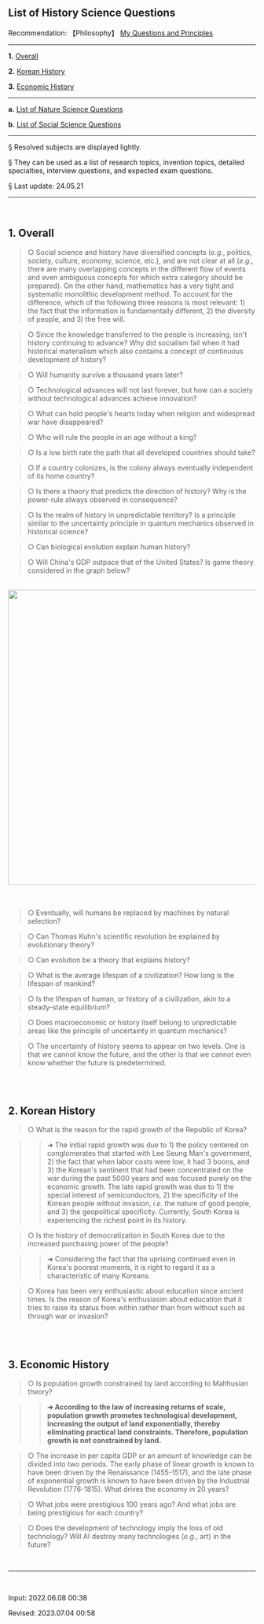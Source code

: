 ## **List of History Science Questions**

Recommendation: 【Philosophy】 [My Questions and Principles](https://jb243.github.io/pages/482)

---

**1.** [Overall](#1-overall)

**2.** [Korean History](#2-korean-history)

**3.** [Economic History](#3-economic-history)

---

**a.** [List of Nature Science Questions](https://jb243.github.io/pages/242)

**b.** [List of Social Science Questions](https://jb243.github.io/pages/307) 

---

§ Resolved subjects are displayed lightly.

§ They can be used as a list of research topics, invention topics, detailed specialties, interview questions, and expected exam questions.

§ Last update: 24.05.21

---

<br>

## **1. Overall**

> ○ Social science and history have diversified concepts (_e.g._, politics, society, culture, economy, science, etc.), and are not clear at all (_e.g._, there are many overlapping concepts in the different flow of events and even ambiguous concepts for which extra category should be prepared). On the other hand, mathematics has a very tight and systematic monolithic development method. To account for the difference, which of the following three reasons is most relevant: 1) the fact that the information is fundamentally different, 2) the diversity of people, and 3) the free will.

> ○ Since the knowledge transferred to the people is increasing, isn't history continuing to advance? Why did socialism fail when it had historical materialism which also contains a concept of continuous development of history?

> ○ Will humanity survive a thousand years later?

> ○ Technological advances will not last forever, but how can a society without technological advances achieve innovation?

> ○ What can hold people's hearts today when religion and widespread war have disappeared?

> ○ Who will rule the people in an age without a king?

> ○ Is a low birth rate the path that all developed countries should take?

> ○ If a country colonizes, is the colony always eventually independent of its home country?

> ○ Is there a theory that predicts the direction of history? Why is the power-rule always observed in consequence?

> ○ Is the realm of history in unpredictable territory? Is a principle similar to the uncertainty principle in quantum mechanics observed in historical science?

> ○ Can biological evolution explain human history?

> ○ Will China's GDP outpace that of the United States? Is game theory considered in the graph below?

<br>
<center>
<a href = "https://asia.nikkei.com/Economy/China-s-overtaking-of-U.S.-economy-delayed-to-2033-report-says" target="_blank" rel="noopener">
  <img src ="https://user-images.githubusercontent.com/55747737/202909106-6dc27aaf-02f8-4ddf-a6fb-64eae93e0b6c.png" width = "600 px;"> 
  </a>
</center>
<br>

<br>

> ○ Eventually, will humans be replaced by machines by natural selection?

> ○ Can Thomas Kuhn's scientific revolution be explained by evolutionary theory?

> ○ Can evolution be a theory that explains history?

> ○ What is the average lifespan of a civilization? How long is the lifespan of mankind?

> ○ Is the lifespan of human, or history of a civilization, akin to a steady-state equilibrium?

> ○ Does macroeconomic or history itself belong to unpredictable areas like the principle of uncertainty in quantum mechanics?

> ○ The uncertainty of history seems to appear on two levels. One is that we cannot know the future, and the other is that we cannot even know whether the future is predetermined.

<br>

<br>

## **2. Korean History**

> ○ What is the reason for the rapid growth of the Republic of Korea? 

>> ➜ The initial rapid growth was due to 1) the policy centered on conglomerates that started with Lee Seung Man's government, 2) the fact that when labor costs were low, it had 3 boons, and 3) the Korean's sentinent that had been concentrated on the war during the past 5000 years and was focused purely on the economic growth. The late rapid growth was due to 1) the special interest of semiconductors, 2) the specificity of the Korean people without invasion, _i.e._ the nature of good people, and 3) the geopolitical specificity. Currently, South Korea is experiencing the richest point in its history.

> ○ Is the history of democratization in South Korea due to the increased purchasing power of the people? 

>> ➜ Considering the fact that the uprising continued even in Korea's poorest moments, it is right to regard it as a characteristic of many Koreans.

> ○ Korea has been very enthusiastic about education since ancient times. Is the reason of Korea's enthusiasim about education that it tries to raise its status from within rather than from without such as through war or invasion?

<br>

<br>

## **3. Economic History**

> ○ Is population growth constrained by land according to Malthusian theory?

>> **➜ According to the law of increasing returns of scale, population growth promotes technological development, increasing the output of land exponentially, thereby eliminating practical land constraints. Therefore, population growth is not constrained by land.**

> ○ The increase in per capita GDP or an amount of knowledge can be divided into two periods. The early phase of linear growth is known to have been driven by the Renaissance (1455-1517), and the late phase of exponential growth is known to have been driven by the Industrial Revolution (1776-1815). What drives the economy in 20 years?

> ○ What jobs were prestigious 100 years ago? And what jobs are being prestigious for each country?

> ○ Does the development of technology imply the loss of old technology? Will AI destroy many technologies (_e.g._, art) in the future?

<br>

---

<br>

Input: 2022.06.08 00:38

Revised: 2023.07.04 00:58
